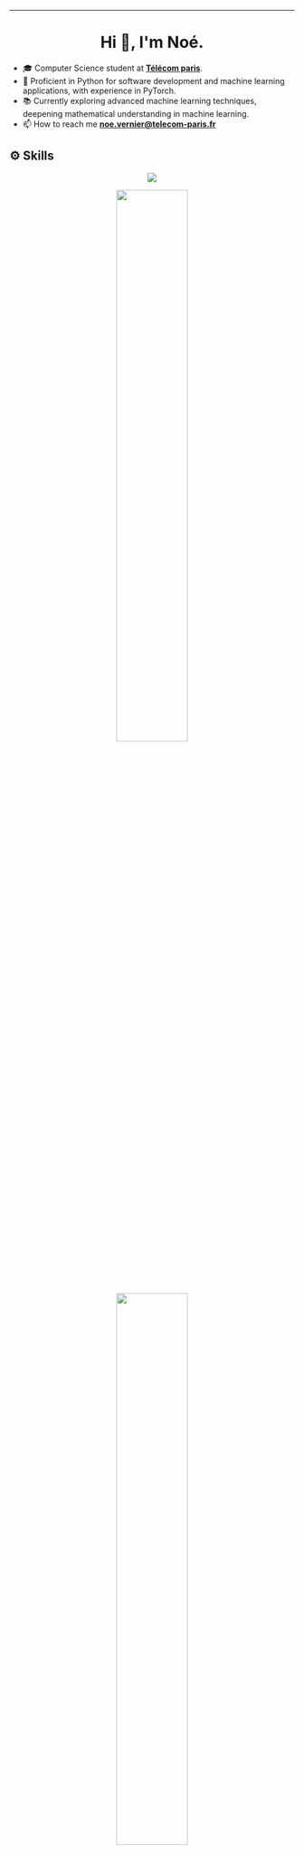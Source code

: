 
---
<h1 align="center">Hi 👋, I'm Noé.</h1>

- 🎓 Computer Science student at [**Télécom paris**](https://www.telecom-paris.fr).
- 🌱 Proficient in Python for software development and machine learning applications, with experience in PyTorch.
- 📚 Currently exploring advanced machine learning techniques, deepening mathematical understanding in machine learning.
- 📫 How to reach me **noe.vernier@telecom-paris.fr**

## ⚙️ Skills
<p align="center">
	<a href="">
		<img src="https://skillicons.dev/icons?i=cpp,java,python,solidity,c,javascript,ocaml,pytorch,tensorflow,swift,typescript,react,html">
	</a>
</p>

<p align="center">
  <img height="50%" width="auto" src ="https://github-readme-stats.vercel.app/api?username=noevernier&show_icons=true&count_private=true&theme=material-palenight&hide_border=true&hide=issues,contribs&bg_color=00000000">
  <img height="50%" width="auto" src ="https://github-readme-stats.vercel.app/api/top-langs/?username=noevernier&layout=compact&hide_border=true&theme=material-palenight&bg_color=00000000&langs_count=6&hide=jupyter%20notebook,tex,css,php&exclude_repo=Pacman-AI">
  <br>
  <br>
</p>

## 📂 Projects :
